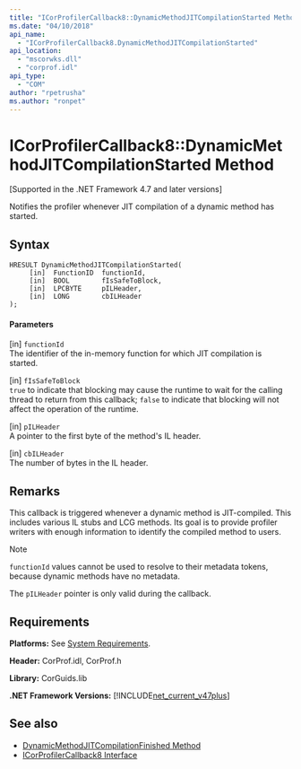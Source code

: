 ```yaml
---
title: "ICorProfilerCallback8::DynamicMethodJITCompilationStarted Method"
ms.date: "04/10/2018"
api_name: 
  - "ICorProfilerCallback8.DynamicMethodJITCompilationStarted"
api_location: 
  - "mscorwks.dll"
  - "corprof.idl"
api_type: 
  - "COM"
author: "rpetrusha"
ms.author: "ronpet"
---
```

# ICorProfilerCallback8::DynamicMethodJITCompilationStarted Method
[Supported in the .NET Framework 4.7 and later versions]  
  
Notifies the profiler whenever JIT compilation of a dynamic method has started.  
  
## Syntax  
  
```  
HRESULT DynamicMethodJITCompilationStarted(  
     [in]  FunctionID  functionId,   
     [in]  BOOL        fIsSafeToBlock,   
     [in]  LPCBYTE     pILHeader,   
     [in]  LONG        cbILHeader   
);  
```  
  
#### Parameters  
[in] `functionId`  
The identifier of the in-memory function for which JIT compilation is started.   

[in] `fIsSafeToBlock`   
`true` to indicate that blocking may cause the runtime to wait for the calling thread to return from this callback; `false` to indicate that blocking will not affect the operation of the runtime.  

[in] `pILHeader`    
A pointer to the first byte of the method's IL header.   

[in] `cbILHeader`    
The number of bytes in the IL header. 

## Remarks  

This callback is triggered whenever a dynamic method is JIT-compiled. This includes various IL stubs and LCG methods. Its goal is to provide profiler writers with enough information to identify the compiled method to users.

> [!NOTE]
> `functionId` values cannot be used to resolve to their metadata tokens, because dynamic methods have no metadata.

The `pILHeader` pointer is only valid during the callback.

## Requirements  
 **Platforms:** See [System Requirements](../../../../docs/framework/get-started/system-requirements.md).  
  
 **Header:** CorProf.idl, CorProf.h  
  
 **Library:** CorGuids.lib  
  
 **.NET Framework Versions:** [!INCLUDE[net_current_v47plus](../../../../includes/net-current-v47plus.md)]  
  
## See also
- [DynamicMethodJITCompilationFinished Method](icorprofilercallback8-dynamicmethodjitcompilationfinished-method.md)
- [ICorProfilerCallback8 Interface](icorprofilercallback8-interface.md)
